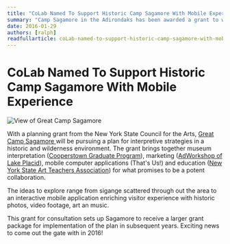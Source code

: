 ```yaml
---
title: "CoLab Named To Support Historic Camp Sagamore With Mobile Experience"
summary: "Camp Sagamore in the Adirondaks has been awarded a grant to work with leading experts. CoLab is called on for mobile applications."
date: 2016-01-29
authors: [ralph]
readfullarticle: coLab-named-to-support-historic-camp-sagamore-with-mobile-experience
---
```


# CoLab Named To Support Historic Camp Sagamore With Mobile Experience

<img src="/assets/img/blog/2016-01-29.jpg" class="center-element" alt="View of Great Camp Sagamore">

With a planning grant from the New York State Council for the Arts, [Great Camp Sagamore ](http://greatcampsagamore.org/) will be pursuing a plan for interpretive strategies in a historic and wilderness environment. The grant brings together museum interpretation ([Cooperstown Graduate Program](http://www.oneonta.edu/academics/cgp/)), marketing ([AdWorkshop of Lake Placid](https://www.adworkshop.com/lake-placid "Adirondack Integrated Marketing Agency | Adworkshop")), mobile computer applications (That's Us!) and education ([New York State Art Teachers Association](http://www.nysata.org/ "NYSATA Home")) for what promises to be a potent collaboration. 

The ideas to explore range from sigange scattered through out the area to an interactive mobile application enriching visitor experience with historic photos, video footage, art an music.  

This grant for consultation sets up Sagamore to receive a larger grant package for implementation of the plan in subsequent years. Exciting news to come out the gate with in 2016!
